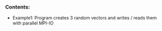 ### Contents:
* Example1: Program creates 3 random vectors and writes / reads them with parallel MPI-IO

